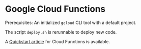 # Google Cloud Functions

Prerequisites: An initialized  `gcloud` CLI tool with a default project.

The script `deploy.sh` is  rerunnable to deploy new code.

A [Quickstart article](https://cloud.google.com/functions/docs/quickstart#) for Cloud Functions is available.
